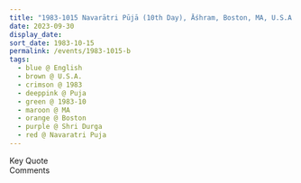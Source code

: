 ```yaml
---
title: "1983-1015 Navarātri Pūjā (10th Day), Āśhram, Boston, MA, U.S.A."
date: 2023-09-30
display_date: 
sort_date: 1983-10-15
permalink: /events/1983-1015-b
tags:
  - blue @ English
  - brown @ U.S.A.
  - crimson @ 1983
  - deeppink @ Puja
  - green @ 1983-10
  - maroon @ MA
  - orange @ Boston
  - purple @ Shri Durga
  - red @ Navaratri Puja 
---
```


<wave-list>
  <list-title color="green" width="75">Key Quote</list-title>
  <list-item color="BlanchedAlmond"  width="200"></list-item>
  <list-item color="Lavender"></list-item>
  <list-item color="BlanchedAlmond"></list-item>
</wave-list>

<br>

<wave-list>
  <list-title color="green" width="75">Comments</list-title>
  <list-item color="BlanchedAlmond"  width="200"></list-item>
  <list-item color="Lavender"></list-item>
  <list-item color="BlanchedAlmond"></list-item>
</wave-list>